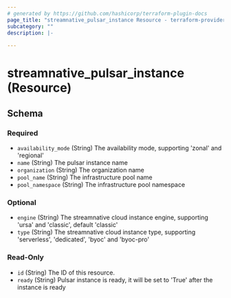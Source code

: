 ```yaml
---
# generated by https://github.com/hashicorp/terraform-plugin-docs
page_title: "streamnative_pulsar_instance Resource - terraform-provider-streamnative"
subcategory: ""
description: |-
  
---
```


# streamnative_pulsar_instance (Resource)





<!-- schema generated by tfplugindocs -->
## Schema

### Required

- `availability_mode` (String) The availability mode, supporting 'zonal' and 'regional'
- `name` (String) The pulsar instance name
- `organization` (String) The organization name
- `pool_name` (String) The infrastructure pool name
- `pool_namespace` (String) The infrastructure pool namespace

### Optional

- `engine` (String) The streamnative cloud instance engine, supporting 'ursa' and 'classic', default 'classic'
- `type` (String) The streamnative cloud instance type, supporting 'serverless', 'dedicated', 'byoc' and 'byoc-pro'

### Read-Only

- `id` (String) The ID of this resource.
- `ready` (String) Pulsar instance is ready, it will be set to 'True' after the instance is ready
